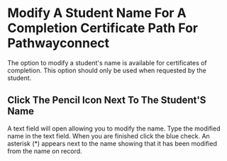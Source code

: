 # Modify A Student Name For A Completion Certificate Path For Pathwayconnect

The option to modify a student's name is available for certificates of completion. This option should only be used when requested by the student.

## Click The Pencil Icon Next To The Student'S Name

A text field will open allowing you to modify the name. Type the modified name in the text field. When you are finished click the blue check. An asterisk (*) appears next to the name showing that it has been modified from the name on record.

